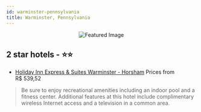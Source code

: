 ```yaml
---
id: warminster-pennsylvania
title: Warminster, Pennsylvania
---
```


<center><img src="https://i.travelapi.com/hotels/3000000/2200000/2191700/2191655/a69e5048_z.jpg" alt="Featured Image" /></center>


##  2 star hotels - ⭐️⭐️

-    [Holiday Inn Express & Suites Warminster - Horsham](https://us.hurb.com/hotels/warminster/holiday-inn-express-suites-warminster-horsham-JNP-JP541903?cmp=18055) Prices from R$ 539,52
   > Be sure to enjoy recreational amenities including an indoor pool and a fitness center. Additional features at this hotel include complimentary wireless Internet access and a television in a common area.
